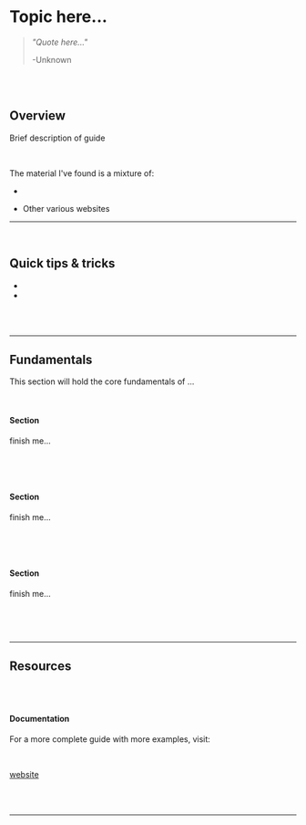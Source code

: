 # **Topic here...**

> _"Quote here..."_
>
> -Unknown

<br>
<br>

## Overview

Brief description of guide

<br>

The material I've found is a mixture of:

- 

-   Other various websites

---

<br>

## **Quick tips & tricks**

- 

- 

<br>
<br>

---

## **Fundamentals**

This section will hold the core fundamentals of ...

<br>

#### **Section**

finish me...

```

```

<br>
<br>

#### **Section**

finish me...

```

```

<br>
<br>

#### **Section**

finish me...

```

```

<br>
<br>

---


## **Resources**

<br>
<br>

#### **Documentation**

For a more complete guide with more examples, visit:

<br>

[website]()

<br>
<br>

---
